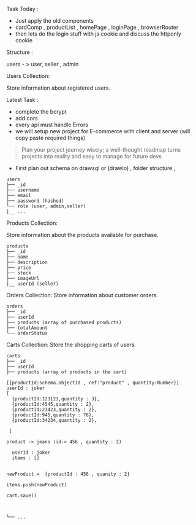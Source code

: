 Task Today :

- Just apply the old components
- cardComp , productList , homePage , loginPage , browserRouter
- then lets do the login stuff with js cookie and discuss the httponly cookie

Structure :

users - > user, seller , admin

Users Collection:

Store information about registered users.

Latest Task :

- complete the bcrypt
- add cors
- every api must handle Errors
- we will setup new project for E-commerce with client and server
  (will copy paste required things)

> Plan your project journey wisely; a well-thought roadmap turns projects into reality and easy to manage for future devs

- First plan out schema on drawsql or (drawio) , folder structure ,

```
users
├── _id
├── username
├── email
├── password (hashed)
└── role (user, admin,seller)
|__ ...

```

Products Collection:

Store information about the products available for purchase.

```
products
├── _id
├── name
├── description
├── price
├── stock
├── imageUrl
|__ userId (seller)
```

Orders Collection:
Store information about customer orders.

```
orders
├── _id
├── userId
├── products (array of purchased products)
├── totalAmount
└── orderStatus
```

Carts Collection:
Store the shopping carts of users.

```
carts
├── _id
├── userId
├── products (array of products in the cart)

[{productId:schema.objectId , ref:"product" , quantity:Number}]
userId : joker
[
  {productId:123123,quantity : 3},
  {productId:4545,quantity : 2},
  {productId:23423,quantity : 2},
  {productId:945,quantity : 76},
  {productId:34234,quantity : 2},

 ]

product -> jeans (id-> 456 , quantity : 2)

  userId : joker
  items : []


newProduct =  {productId : 456 , quanity : 2}

items.push(newProduct)

cart.save()



└── ...
```

<!-- Wishlist Collection: -->
